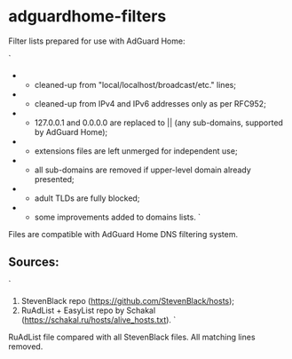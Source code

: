 # adguardhome-filters

Filter lists prepared for use with AdGuard Home:

`
* - cleaned-up from "local/localhost/broadcast/etc." lines;
* - cleaned-up from IPv4 and IPv6 addresses only as per RFC952;
* - 127.0.0.1 and 0.0.0.0 are replaced to || (any sub-domains, supported by AdGuard Home);
* - extensions files are left unmerged for independent use;
* - all sub-domains are removed if upper-level domain already presented;
* - adult TLDs are fully blocked;
* - some improvements added to domains lists.
`

Files are compatible with AdGuard Home DNS filtering system.

## Sources:
`
1. StevenBlack repo (https://github.com/StevenBlack/hosts);
2. RuAdList + EasyList repo by Schakal (https://schakal.ru/hosts/alive_hosts.txt).
`

RuAdList file compared with all StevenBlack files. All matching lines removed.

